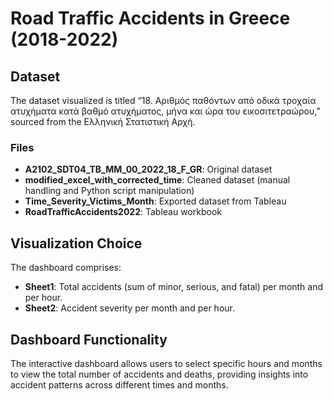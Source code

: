 # Road Traffic Accidents in Greece (2018-2022)

## Dataset

The dataset visualized is titled “18. Αριθμός παθόντων από οδικά τροχαία ατυχήματα κατά βαθμό ατυχήματος, μήνα και ώρα του εικοσιτετραώρου,” sourced from the Ελληνική Στατιστική Αρχή.

### Files

- **A2102_SDT04_TB_MM_00_2022_18_F_GR**: Original dataset
- **modified_excel_with_corrected_time**: Cleaned dataset (manual handling and Python script manipulation)
- **Time_Severity_Victims_Month**: Exported dataset from Tableau
- **RoadTrafficAccidents2022**: Tableau workbook

## Visualization Choice

The dashboard comprises:

- **Sheet1**: Total accidents (sum of minor, serious, and fatal) per month and per hour.
- **Sheet2**: Accident severity per month and per hour.

## Dashboard Functionality

The interactive dashboard allows users to select specific hours and months to view the total number of accidents and deaths, providing insights into accident patterns across different times and months.

